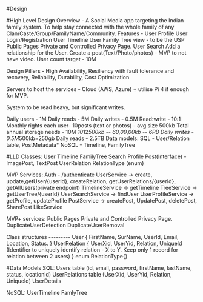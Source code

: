 #Design

#High Level Design
Overview - A Social Media app targeting the Indian family system. To help stay connected with the whole family of any Clan/Caste/Group/FamilyName/Community.
Features -
User Profile
User Login/Registration
User Timeline
User Family Tree view - to be the USP
Public Pages
Private and Controlled Privacy Page.
User Search
Add a relationship for the User.
Create a post(Text/Photo/photos) - MVP to not have video.
User count target - 10M

Design Pillers - High Availability, Resiliency with fault tolerance and recovery, Reliability, Durability, Cost Optimization

Servers to host the services - Cloud (AWS, Azure) + utilise Pi 4 if enough for MVP.

System to be read heavy, but significant writes.

Daily users - 1M
Daily reads - 5M
Daily writes - 0.5M
Read:write - 10:1
Monthly rights each user- 10posts (text or photos) - avg size 500kb
Total annual storage needs - 10M *10*12*500kb -- 60,00,00kb -- 6PB
Daily writes - 0.5M*500kb=250gb
Daily reads - 2.5TB
Data models:
SQL - User/Relation table, PostMetadata*
NoSQL - Timeline, FamilyTree

#LLD
Classes:
User
Timeline
FamilyTree
Search
Profile
Post(Interface) - ImagePost, TextPost
UserRelation
RelationType (enum)

MVP Services:
Auth - /authenticate
UserService -> create, update,getUser/{userId}, createRelation, getUserRelations/{userId}, getAllUsers(private endpoint)
TimelineService -> getTimeline
TreeService -> getUserTree/{userId}
UserSearchService -> findUser
UserProfileService -> getProfile, updateProfile
PostService -> createPost, UpdatePost, deletePost, SharePost
LikeService

MVP+ services:
Public Pages
Private and Controlled Privacy Page.
DuplicateUserDetection
DuplicateUserRemoval

Class structures ---------
User {
FirstName, SurName, UserId, Email, Location, Status.
}
UserRelation {
UserXid, UserYid, Relation, UniqueId (Identifier to uniquely identify relation - X to Y. Keep only 1 record for relation between 2 users)
}
enum RelationType{}

#Data Models
SQL:
Users table (id, email, password, firstName, lastName, status, locationid)
UserRelations table (UserXid, UserYid, Relation, UniqueId)
UserDetails

NoSQL:
UserTimeline
FamlyTree


